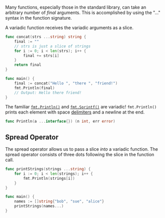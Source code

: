 Many functions, especially those in the standard library, can take an arbitrary number of _final_ arguments. This is accomplished by using the "..." syntax in the function signature.

A variadic function receives the variadic arguments as a slice.

```go
func concat(strs ...string) string {
    final := ""
    // strs is just a slice of strings
    for i := 0; i < len(strs); i++ {
        final += strs[i]
    }
    return final
}

func main() {
    final := concat("Hello ", "there ", "friend!")
    fmt.Println(final)
    // Output: Hello there friend!
}
```

The familiar [`fmt.Println()`](https://pkg.go.dev/fmt#Println) and [`fmt.Sprintf()`](https://pkg.go.dev/fmt#Sprintf) are variadic! `fmt.Println()` prints each element with space [delimiters](https://www.dictionary.com/browse/delimiter) and a newline at the end.

```go
func Println(a ...interface{}) (n int, err error)
```

## Spread Operator

The spread operator allows us to pass a slice _into_ a variadic function. The spread operator consists of three dots following the slice in the function call.

```go
func printStrings(strings ...string) {
	for i := 0; i < len(strings); i++ {
		fmt.Println(strings[i])
	}
}

func main() {
    names := []string{"bob", "sue", "alice"}
    printStrings(names...)
}
```